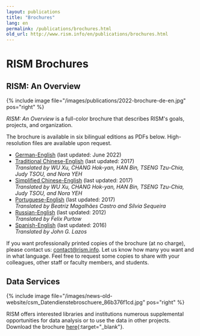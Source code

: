 ```yaml
---
layout: publications
title: "Brochures"
lang: en
permalink: /publications/brochures.html
old_url: http://www.rism.info/en/publications/brochures.html
---
```


# RISM Brochures

## RISM: An Overview

{% include image file="/images/publications/2022-brochure-de-en.jpg" pos="right" %}

_RISM: An Overview_ is a full-color brochure that describes RISM's goals, projects, and organization.  

The brochure is available in six bilingual editions as PDFs below. High-resolution files are available upon request.

- [German-English](/resources/publications/brochures/20220630_RISM-brochure-de-en.pdf) (last updated: June 2022)
- [Traditional Chinese-English](/resources-old-website/community-content/Zentralredaktion/RISM_brochure_Traditional_Chinese_2017_compressed.pdf) (last updated: 2017)  
_Translated by WU Xu, CHANG Hok-yan, HAN Bin, TSENG Tzu-Chia, Judy TSOU, and Nora YEH_   
- [Simplified Chinese-English](/resources-old-website/community-content/Zentralredaktion/RISM_brochure_Simplified_Chinese_2017_compressed.pdf) (last updated: 2017)  
_Translated by WU Xu, CHANG Hok-yan, HAN Bin, TSENG Tzu-Chia, Judy TSOU, and Nora YEH_
- [Portuguese-English](/resources-old-website/community-content/Zentralredaktion/RISM_brochure_English_Portuguese_web_version.pdf) (last updated: 2017)   
_Translated by Beatriz Magalhães Castro and Sílvia Sequeira_  
- [Russian-English](/resources-old-website/community-content/Zentralredaktion/RISM_Broschuere_English_Russian.pdf) (last updated: 2012)  
_Translated by Felix Purtow_
- [Spanish-English](/resources-old-website/community-content/Zentralredaktion/RISM_Broschuere_EN-ESP.pdf) (last updated: 2016)  
_Translated by John G. Lazos_

If you want professionally printed copies of the brochure (at no charge), please contact us: [contact@rism.info](mailto:contact@rism.info). Let us know how many you want and in what language. Feel free to request some copies to share with your colleagues, other staff or faculty members, and students.

## Data Services

{% include image file="/images/news-old-website/csm_Datendienstebroschuere_86b376f1cd.jpg" pos="right" %}

RISM offers interested libraries and institutions numerous supplemental opportunities for data analysis or to use the data in other projects. Download the brochure [here](/resources-old-website/community-content/Zentralredaktion/rism_datendienste-edH_klein.pdf){:target="_blank"}.
